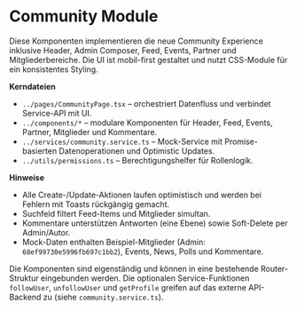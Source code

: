 # Community Module

Diese Komponenten implementieren die neue Community Experience inklusive Header, Admin Composer, Feed, Events, Partner und Mitgliederbereiche. Die UI ist mobil-first gestaltet und nutzt CSS-Module für ein konsistentes Styling.

**Kerndateien**
- `../pages/CommunityPage.tsx` – orchestriert Datenfluss und verbindet Service-API mit UI.
- `../components/*` – modulare Komponenten für Header, Feed, Events, Partner, Mitglieder und Kommentare.
- `../services/community.service.ts` – Mock-Service mit Promise-basierten Datenoperationen und Optimistic Updates.
- `../utils/permissions.ts` – Berechtigungshelfer für Rollenlogik.

**Hinweise**
- Alle Create-/Update-Aktionen laufen optimistisch und werden bei Fehlern mit Toasts rückgängig gemacht.
- Suchfeld filtert Feed-Items und Mitglieder simultan.
- Kommentare unterstützen Antworten (eine Ebene) sowie Soft-Delete per Admin/Autor.
- Mock-Daten enthalten Beispiel-Mitglieder (Admin: `68ef99730e5996fb697c1bb2`), Events, News, Polls und Kommentare.

Die Komponenten sind eigenständig und können in eine bestehende Router-Struktur eingebunden werden. Die optionalen Service-Funktionen `followUser`, `unfollowUser` und `getProfile` greifen auf das externe API-Backend zu (siehe `community.service.ts`).

